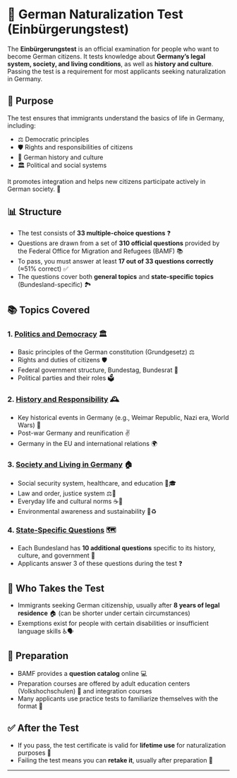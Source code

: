 # **📝 German Naturalization Test (Einbürgerungstest)**

The **Einbürgerungstest** is an official examination for people who want to become German citizens. It tests knowledge about **Germany’s legal system, society, and living conditions**, as well as **history and culture**. Passing the test is a requirement for most applicants seeking naturalization in Germany.

## **🎯 Purpose**

The test ensures that immigrants understand the basics of life in Germany, including:

* ⚖️ Democratic principles
* 🛡️ Rights and responsibilities of citizens
* 📜 German history and culture
* 🏛️ Political and social systems

It promotes integration and helps new citizens participate actively in German society. 🤝

## **📊 Structure**

* The test consists of **33 multiple-choice questions** ❓
* Questions are drawn from a set of **310 official questions** provided by the Federal Office for Migration and Refugees (BAMF) 📚
* To pass, you must answer at least **17 out of 33 questions correctly** (≈51% correct) ✅
* The questions cover both **general topics** and **state-specific topics** (Bundesland-specific) 🏞️

## **📚 Topics Covered**

### 1. [**Politics and Democracy**](./politics.md) 🏛️

* Basic principles of the German constitution (Grundgesetz) ⚖️
* Rights and duties of citizens 🛡️
* Federal government structure, Bundestag, Bundesrat 🏢
* Political parties and their roles 🗳️

### 2. [**History and Responsibility**](./history.md) 🕰️

* Key historical events in Germany (e.g., Weimar Republic, Nazi era, World Wars) 📜
* Post-war Germany and reunification ✌️
* Germany in the EU and international relations 🌍

### 3. [**Society and Living in Germany**](./society.md) 🏠

* Social security system, healthcare, and education 🏥🎓
* Law and order, justice system ⚖️🚓
* Everyday life and cultural norms ☕🎉
* Environmental awareness and sustainability 🌱♻️

### 4. [**State-Specific Questions**](./state.md) 🗺️

* Each Bundesland has **10 additional questions** specific to its history, culture, and government 🏰
* Applicants answer 3 of these questions during the test ❓

## **👤 Who Takes the Test**

* Immigrants seeking German citizenship, usually after **8 years of legal residence** 🏠 (can be shorter under certain circumstances)
* Exemptions exist for people with certain disabilities or insufficient language skills ♿🗣️

## **📖 Preparation**

* BAMF provides a **question catalog** online 💻
* Preparation courses are offered by adult education centers (Volkshochschulen) 🏫 and integration courses
* Many applicants use practice tests to familiarize themselves with the format 📝

## **✅ After the Test**

* If you pass, the test certificate is valid for **lifetime use** for naturalization purposes 🏅
* Failing the test means you can **retake it**, usually after preparation 🔄

---